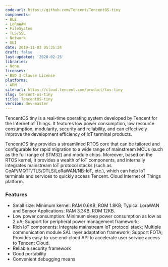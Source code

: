 ```yaml
---
code-url: https://github.com/Tencent/TencentOS-tiny
components:
- BLE
- LoRaWAN
- FileSystem
- TLS/SSL
- Network
- GUI
date: 2019-11-03 05:35:24
draft: false
last-updated: '2020-02-25'
libraries:
- None
licenses:
- BSD 3-Clause License
platforms:
- ARM
site-url: https://cloud.tencent.com/product/tos-tiny
slug: tencent-os-tiny
title: TencentOS-tiny
version: dev-master
---
```

TencentOS tiny is a real-time operating system developed by Tencent for the Internet of Things. It features low power consumption, low resource consumption, modularity, security and reliability, and can effectively improve the development efficiency of IoT terminal products. 
<!--more-->

TencentOS tiny provides a streamlined RTOS core that can be tailored and configurable for rapid migration to a wide range of mainstream MCUs (such as the full range of STM32) and module chips. Moreover, based on the RTOS kernel, it provides a wealth of IoT components, and internally integrates mainstream IoT protocol stacks (such as CoAP/MQTT/TLS/DTLS/LoRaWAN/NB-IoT, etc.), which can help IoT terminals and services to quickly access Tencent. Cloud Internet of Things platform.


### Features
- Small size: Minimum kernel: RAM 0.6KB, ROM 1.8KB; Typical LoraWAN and Sensor Applications: RAM 3.3KB, ROM 12KB.
- Low power consumption: Minimum sleep power consumption as low as 2 uA; Support for peripheral power management framework;
- Rich IoT components: Integrate mainstream IoT protocol stack; Multiple communication module SAL layer adaptation framework; Support FOTA; Provides easy-to-use end-cloud API to accelerate user service access to Tencent Cloud.
- Reliable security framework
- Good portability
- Convenient debugging means

